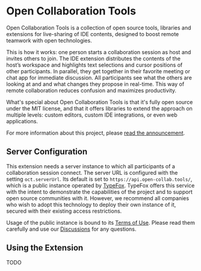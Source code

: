 # Open Collaboration Tools

Open Collaboration Tools is a collection of open source tools, libraries and extensions for live-sharing of IDE contents, designed to boost remote teamwork with open technologies.

This is how it works: one person starts a collaboration session as host and invites others to join. The IDE extension distributes the contents of the hostʼs workspace and highlights text selections and cursor positions of other participants. In parallel, they get together in their favorite meeting or chat app for immediate discussion. All participants see what the others are looking at and and what changes they propose in real-time. This way of remote collaboration reduces confusion and maximizes productivity.

What's special about Open Collaboration Tools is that it's fully open source under the MIT license, and that it offers libraries to extend the approach on multiple levels: custom editors, custom IDE integrations, or even web applications.

For more information about this project, please [read the announcement](https://www.typefox.io/blog/open-collaboration-tools-announcement/).

## Server Configuration

This extension needs a server instance to which all participants of a collaboration session connect. The server URL is configured with the setting `oct.serverUrl`. Its default is set to `https://api.open-collab.tools/`, which is a public instance operated by [TypeFox](https://www.typefox.io/). TypeFox offers this service with the intent to demonstrate the capabilities of the project and to support open source communities with it. However, we recommend all companies who wish to adopt this technology to deploy their own instance of it, secured with their existing access restrictions.

Usage of the public instance is bound to its [Terms of Use](https://www.open-collab.tools/tos/). Please read them carefully and use our [Discussions](https://github.com/TypeFox/open-collaboration-tools/discussions) for any questions.

## Using the Extension

TODO
